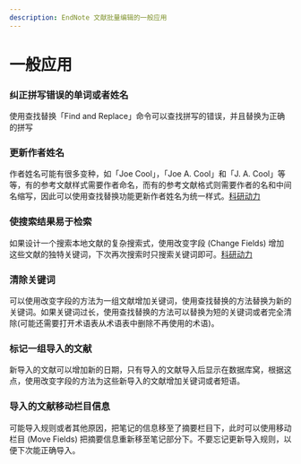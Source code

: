 ```yaml
---
description: EndNote 文献批量编辑的一般应用
---
```


# 一般应用

### 纠正拼写错误的单词或者姓名

使用查找替换「Find and Replace」命令可以查找拼写的错误，并且替换为正确的拼写

### 更新作者姓名

作者姓名可能有很多变种，如「Joe Cool」，「Joe A. Cool」和「J. A. Cool」等等，有的参考文献样式需要作者命名，而有的参考文献格式则需要作者的名和中间名缩写，因此可以使用查找替换功能更新作者姓名为统一样式。[科研动力](http://www.howsci.com)

### 使搜索结果易于检索

如果设计一个搜索本地文献的复杂搜索式，使用改变字段 \(Change Fields\) 增加这些文献的独特关键词，下次再次搜索时只搜索关键词即可。[科研动力](http://www.howsci.com)

### 清除关键词

可以使用改变字段的方法为一组文献增加关键词，使用查找替换的方法替换为新的关键词。如果关键词过长，使用查找替换的方法可以替换为短的关键词或者完全清除\(可能还需要打开术语表从术语表中删除不再使用的术语\)。

### 标记一组导入的文献

新导入的文献可以增加新的日期，只有导入的文献导入后显示在数据库窝，根据这点，使用改变字段的方法为这些新导入的文献增加关键词或者短语。

### 导入的文献移动栏目信息

可能导入规则或者其他原因，把笔记的信息移至了摘要栏目下，此时可以使用移动栏目 \(Move Fields\) 把摘要信息重新移至笔记部分下。不要忘记更新导入规则，以便下次能正确导入。

